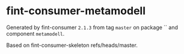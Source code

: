 # fint-consumer-metamodell

Generated by fint-consumer `2.1.3` from tag `master` on package `` and component `metamodell`.

Based on fint-consumer-skeleton refs/heads/master.
